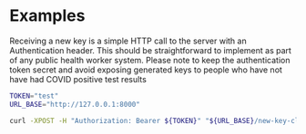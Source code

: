 # Examples

Receiving a new key is a simple HTTP call to the server with an Authentication header. This should be straightforward to implement as part of any public health worker system. Please note to keep the authentication token secret and avoid exposing generated keys to people who have not have had COVID positive test results

```sh
TOKEN="test"
URL_BASE="http://127.0.0.1:8000"

curl -XPOST -H "Authorization: Bearer ${TOKEN}" "${URL_BASE}/new-key-claim"
```
